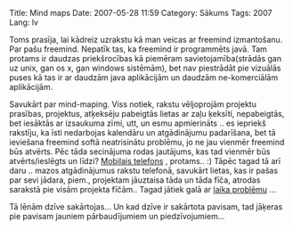 Title: Mind maps
Date: 2007-05-28 11:59
Category: Sākums
Tags: 2007
Lang: lv

Toms prasīja, lai kādreiz uzrakstu kā man veicas ar freemind izmantošanu. Par pašu freemind. Nepatīk tas, ka freemind ir programmēts javā. Tam protams ir daudzas priekšrocības kā piemēram savietojamība(strādās gan uz unix, gan os x, gan windows sistēmām), bet nav piestrādāt pie vizuālās puses kā tas ir ar daudzām java aplikācijām un daudzām ne-komerciālām aplikācijām.

Savukārt par mind-maping. Viss notiek, rakstu vēljoprojām projektu prasības, projektus, atķeksēju pabeigtās lietas ar zaļu ķeksīti, nepabeigtās, bet iesāktās ar izsaukuma zīmi, utt, un esmu apmierināts .. es iepriekš rakstīju, ka īsti nedarbojas kalendāru un atgādinājumu padarīšana, bet tā ieviešana freemind softā neatrisinātu problēmu, jo ne jau vienmēr freemind būs atvērts. Pēc tāda secinājuma rodas jautājums, kas tad vienmēr būs atvērts/ieslēgts un līdzi? [Mobilais telefons](http://nesaprot.net/blog/2007/05/28/n73/)  , protams.. :) Tāpēc tagad tā arī daru .. mazos atgādinājumus rakstu telefonā, savukārt lietas, kas ir pašas par sevi jādara, piem., projektam jāuztaisa tāda un tāda fīča, atrodas sarakstā pie visām projekta fīčām.. Tagad jātiek galā ar [laika problēmu](http://nesaprot.net/blog/2007/05/16/there-is-no-time/) ...

Tā lēnām dzīve sakārtojas... Un kad dzīve ir sakārtota pavisam, tad jāķeras pie pavisam jauniem pārbaudījumiem un piedzīvojumiem...
